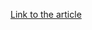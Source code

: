 [Link to the article](https://thehackernews.com/2025/03/bcdr-2025-trends-and-challenges-for-msps-and-it-teams.html)
